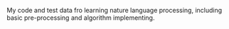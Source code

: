 My code and test data fro learning nature language processing, including basic pre-processing and algorithm implementing. 
